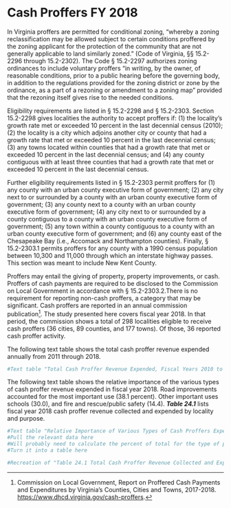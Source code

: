 # Cash Proffers FY 2018

In  Virginia  proffers  are  permitted  for  conditional  zoning,  “whereby a zoning reclassification may be allowed subject to  certain  conditions  proffered  by  the  zoning  applicant  for the protection of the community that are not generally applicable to land similarly zoned.” (Code of Virginia, §§ 15.2-2296  through  15.2-2302).  The  Code  §  15.2-2297  authorizes zoning ordinances to include voluntary proffers “in  writing,  by  the  owner,  of  reasonable  conditions,  prior  to a public hearing before the governing body, in addition to the regulations provided for the zoning district or zone by the ordinance, as a part of a rezoning or amendment to a zoning map” provided that the rezoning itself gives rise to the needed conditions. 

Eligibility requirements are listed in § 15.2-2298 and §   15.2-2303.   Section   15.2-2298   gives   localities   the   authority to accept proffers if: (1) the locality’s growth rate met  or  exceeded  10  percent  in  the  last  decennial  census  (2010); (2) the locality is a city which adjoins another city or  county  that  had  a  growth  rate  that  met  or  exceeded  10  percent in the last decennial census; (3) any towns located within counties that had a  growth rate that met or exceeded 10 percent in the last decennial census; and (4) any county contiguous  with  at  least  three  counties  that  had  a  growth  rate that met or exceeded 10 percent in the last decennial census.

Further  eligibility  requirements  listed  in  §  15.2-2303  permit  proffers  for  (1)  any  county  with  an  urban  county  executive  form  of  government;  (2)  any  city  next  to  or  surrounded  by  a  county  with  an  urban  county  executive  form of government; (3) any county next to a county with an urban county executive form of government; (4) any city next to or surrounded by a county contiguous to a county with  an  urban  county  executive  form  of  government;  (5)  any town within a county contiguous to a county with an urban  county  executive  form  of  government;  and  (6)  any  county  east  of  the  Chesapeake  Bay  (i.e.,  Accomack  and  Northampton  counties).  Finally,  §  15.2-2303.1  permits  proffers  for  any  county  with  a  1990  census  population  between  10,300  and  11,000  through  which  an  interstate  highway  passes.  This  section  was  meant  to  include  New  Kent County.

Proffers  may  entail  the  giving  of  property,  property  improvements,  or  cash.  Proffers  of  cash  payments  are  required  to  be  disclosed  to  the  Commission  on  Local  Government  in  accordance  with  §  15.2-2303.2.There  is  no requirement for reporting non-cash proffers, a category that  may  be  significant.  Cash  proffers  are  reported  in  an  annual commission publication[^24-1]. The study presented here covers fiscal  year  2018.  In  that  period,  the  commission  shows  a  total  of  298  localities  eligible  to  receive  cash  proffers (36 cities, 89 counties, and 177 towns). Of those, 36 reported cash proffer activity.

The  following  text  table  shows  the  total  cash  proffer  revenue expended annually from 2011 through 2018. 


```r
#Text table "Total Cash Proffer Revenue Expended, Fiscal Years 2010 to 2017" goes here.
```

The   following   text   table   shows   the   relative   importance of the various types of cash proffer revenue expended   in   fiscal   year   2018.   Road   improvements   accounted for the most important use (38.1 percent). Other important  uses  schools  (30.0),  and  fire  and  rescue/public  safety (14.4). ***Table 24.1*** lists fiscal year 2018 cash proffer revenue collected and expended by locality and purpose.


```r
#Text table "Relative Importance of Various Types of Cash Proffers Expended in FY 2018"
#Pull the relevant data here
#Will probably need to calculate the percent of total for the type of proffer here
#Turn it into a table here
```


```r
#Recreation of "Table 24.1 Total Cash Proffer Revenue Collected and Expended by Purpose, by Locality, FY 2018" goes here
```







[^24-1]: Commission on Local Government, Report on Proffered Cash Payments and Expenditures by Virginia’s Counties, Cities and Towns, 2017-2018. https://www.dhcd.virginia.gov/cash-proffers. 
